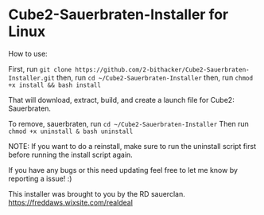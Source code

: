 # Cube2-Sauerbraten-Installer for Linux

How to use:

First, run `git clone https://github.com/2-bithacker/Cube2-Sauerbraten-Installer.git`
then, run `cd ~/Cube2-Sauerbraten-Installer`
then, run `chmod +x install && bash install`

That will download, extract, build, and create a launch file for Cube2: Sauerbraten.

To remove, sauerbraten, run `cd ~/Cube2-Sauerbraten-Installer`
Then run `chmod +x uninstall & bash uninstall`

NOTE:  If you want to do a reinstall, make sure to run the uninstall script first before running the install script again.

If you have any bugs or this need updating feel free to let me know by reporting a issue! :)

This installer was brought to you by the RD sauerclan.  https://freddaws.wixsite.com/realdeal
